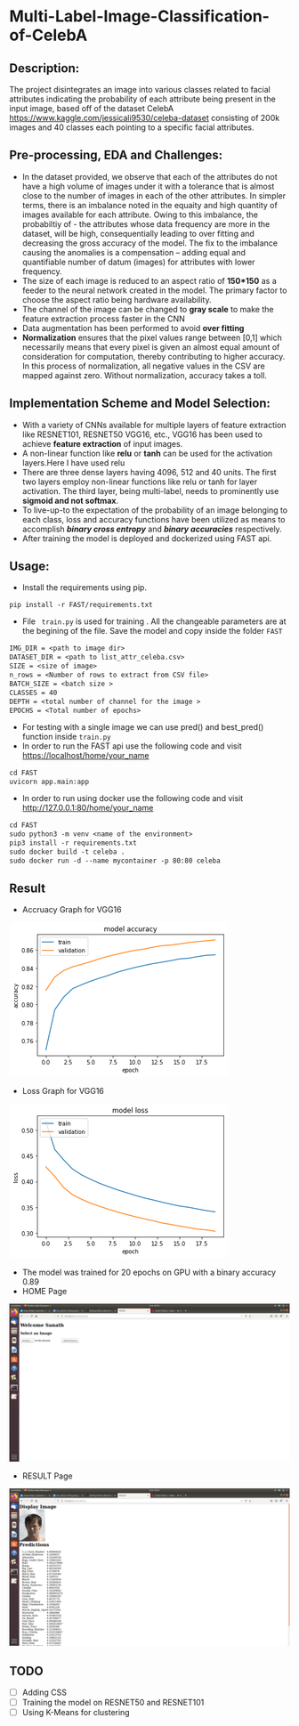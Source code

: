 # Multi-Label-Image-Classification-of-CelebA

## Description: 

The project disintegrates an image into various classes related to facial attributes indicating the probability of each attribute being present in the input image, based off of the dataset CelebA <https://www.kaggle.com/jessicali9530/celeba-dataset> consisting of 200k images and 40 classes each pointing to a specific facial attributes.

## Pre-processing, EDA and Challenges:

- In the dataset provided, we observe that each of the attributes do not have a high volume of images under it with a tolerance that is almost close to the number of images in each of the other attributes. In simpler terms, there is an imbalance noted in the equaity and high quantity of images available for each attribute. Owing to this imbalance, the probabiltiy of - the attributes whose data frequency are more in the dataset, will be high, consequentially leading to over fitting and decreasing the gross accuracy of the model. The fix to the imbalance causing the anomalies is a compensation – adding equal and quantifiable number of datum (images) for attributes with lower frequency.
- The size of each image is reduced to an aspect ratio of **150*150** as a feeder to the neural network created in the model. The primary factor to choose the aspect ratio being hardware availability.
- The channel of the image can be changed to **gray scale** to make the feature extraction process faster in the CNN
- Data augmentation has been performed to avoid **over fitting**
- **Normalization** ensures that the pixel values range between [0,1] which necessarily means that every pixel is given an almost equal amount of consideration for computation, thereby contributing to higher accuracy. In this process of normalization, all negative values in the CSV are mapped against zero. Without normalization, accuracy takes a toll.

## Implementation Scheme and Model Selection:

- With a variety of CNNs available for multiple layers of feature extraction like RESNET101, RESNET50 VGG16, etc., VGG16 has been used to achieve **feature extraction** of input images.
- A non-linear function like **relu** or **tanh** can be used for the activation layers.Here I have used relu 
- There are three dense layers having 4096, 512 and 40 units. The first two layers employ non-linear functions like relu or tanh for layer activation. The third layer, being multi-label, needs to prominently use **sigmoid and not softmax**.
- To live-up-to the expectation of the probability of an image belonging to each class, loss and accuracy functions have been utilized as means to accomplish ***binary cross entropy*** and ***binary accuracies*** respectively.
- After training the model is deployed and dockerized using FAST api.

## Usage:

- Install the requirements using pip.
```
pip install -r FAST/requirements.txt
```
- File ``` train.py``` is used for training . All the changeable parameters are at the begining of the file. Save the model and copy inside the folder ```FAST```  
```
IMG_DIR = <path to image dir>
DATASET_DIR = <path to list_attr_celeba.csv>
SIZE = <size of image>
n_rows = <Number of rows to extract from CSV file>
BATCH_SIZE = <batch size >
CLASSES = 40
DEPTH = <total number of channel for the image >
EPOCHS = <Total number of epochs>
```
- For testing with a single image we can use pred() and best_pred() function inside ```train.py```
- In order to run the FAST api use the following code and visit <https://localhost/home/your_name>
```
cd FAST
uvicorn app.main:app
```
- In order to run using docker use the following code and visit <http://127.0.0.1:80/home/your_name>
```
cd FAST
sudo python3 -m venv <name of the environment>
pip3 install -r requirements.txt
sudo docker build -t celeba .
sudo docker run -d --name mycontainer -p 80:80 celeba 
```

## Result
- Accruacy Graph for VGG16

![Alt text](./acc.png?raw=true "Accruacy Graph for VGG16")

- Loss Graph for VGG16

![Alt text](./loss.png?raw=true "Loss Graph for VGG16")

- The model was trained for 20 epochs on GPU with a binary accuracy 0.89
- HOME Page

![Alt text](./home.png?raw=true)

- RESULT Page

![Alt text](./res.png?raw=true)


## TODO
- [ ] Adding CSS
- [ ] Training the model on RESNET50 and RESNET101
- [ ] Using K-Means for clustering
